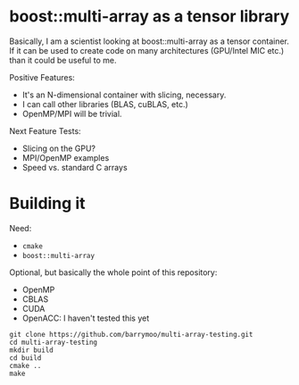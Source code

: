 # boost::multi-array as a tensor library

Basically, I am a scientist looking at boost::multi-array as a tensor
container. If it can be used to create code on many architectures (GPU/Intel
MIC etc.) than it could be useful to me.

Positive Features:
- It's an N-dimensional container with slicing, necessary.
- I can call other libraries (BLAS, cuBLAS, etc.)
- OpenMP/MPI will be trivial.

Next Feature Tests:
- Slicing on the GPU?
- MPI/OpenMP examples
- Speed vs. standard C arrays

Building it
===========

Need:
- `cmake`
- `boost::multi-array`

Optional, but basically the whole point of this repository:
- OpenMP
- CBLAS
- CUDA
- OpenACC: I haven't tested this yet

```
git clone https://github.com/barrymoo/multi-array-testing.git
cd multi-array-testing
mkdir build
cd build
cmake ..
make
```
